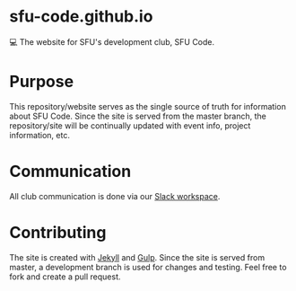 # sfu-code.github.io
💻 The website for SFU's development club, SFU Code.

# Purpose
This repository/website serves as the single source of truth for information about SFU Code. Since the site is served from the master branch, the repository/site will be continually updated with event info, project information, etc.

# Communication
All club communication is done via our [Slack workspace](https://sfu-code.slack.com/).

# Contributing
The site is created with [Jekyll](https://jekyllrb.com/) and [Gulp](https://gulpjs.com/). Since the site is served from master, a development branch is used for changes and testing. Feel free to fork and create a pull request.
